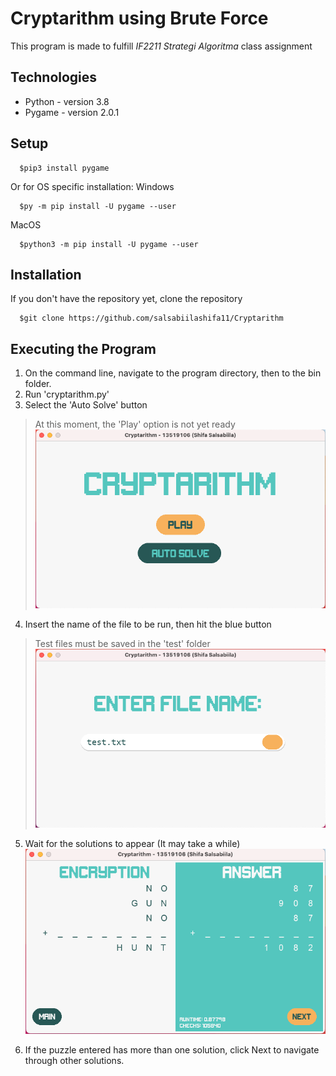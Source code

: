 # Cryptarithm using Brute Force
This program is made to fulfill *IF2211 Strategi Algoritma* class assignment

## Technologies
* Python - version 3.8
* Pygame - version 2.0.1

## Setup
```
  $pip3 install pygame
```
Or for OS specific installation:
Windows
```
  $py -m pip install -U pygame --user
```
MacOS
```
  $python3 -m pip install -U pygame --user
```

## Installation
If you don't have the repository yet, clone the repository
```
  $git clone https://github.com/salsabiilashifa11/Cryptarithm 
```

## Executing the Program
1. On the command line, navigate to the program directory, then to the bin folder.
2. Run 'cryptarithm.py'
3. Select the 'Auto Solve' button
> At this moment, the 'Play' option is not yet ready
![Main menu](./assets/1.png)

4. Insert the name of the file to be run, then hit the blue button
> Test files must be saved in the 'test' folder
![File read page](./assets/2.png)

5. Wait for the solutions to appear (It may take a while)
![Output page](./assets/3.png)

6. If the puzzle entered has more than one solution, click Next to navigate through other solutions.

